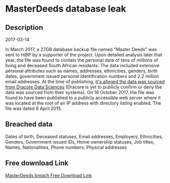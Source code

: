 # MasterDeeds database leak

## Description

2017-03-14

In March 2017, a 27GB database backup file named "Master Deeds" was sent to HIBP by a supporter of the project. Upon detailed analysis later that year, the file was found to contain the personal data of tens of millions of living and deceased South African residents. The data included extensive personal attributes such as names, addresses, ethnicities, genders, birth dates, government issued personal identification numbers and 2.2 million email addresses. At the time of publishing, <a href="https://www.iafrikan.com/2017/10/18/dracore-data-sciences/" target="_blank" rel="noopener">it's alleged the data was sourced from Dracore Data Sciences</a> (Dracore is yet to publicly confirm or deny the data was sourced from their systems). On 18 October 2017, the file was found to have been published to a publicly accessible web server where it was located at the root of an IP address with directory listing enabled. The file was dated 8 April 2015.

## Breached data

Dates of birth, Deceased statuses, Email addresses, Employers, Ethnicities, Genders, Government issued IDs, Home ownership statuses, Job titles, Names, Nationalities, Phone numbers, Physical addresses

## Free download Link

[MasterDeeds breach Free Download Link](https://tinyurl.com/2b2k277t)
